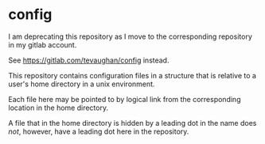 # config

I am deprecating this repository as I move to the corresponding repository in
my gitlab account.

See https://gitlab.com/tevaughan/config instead.

This repository contains configuration files in a structure that is relative to
a user's home directory in a unix environment.

Each file here may be pointed to by logical link from the corresponding
location in the home directory.

A file that in the home directory is hidden by a leading dot in the name does
*not*, however, have a leading dot here in the repository.

